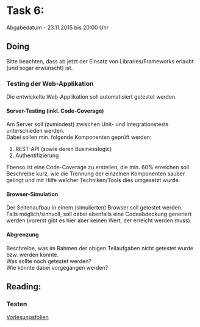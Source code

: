 # Task 6:

Abgabedatum - 23.11.2015 bis 20:00 Uhr

## Doing

Bitte beachten, dass ab jetzt der Einsatz von Libraries/Frameworks erlaubt (und sogar erwünscht) ist.

### Testing der Web-Applikation

Die entwickelte Web-Applikation soll automatisiert getestet werden.   

#### Server-Testing (inkl. Code-Coverage)
Am Server soll (zumindest) zwischen Unit- und Integrationstests unterschieden werden.   
Dabei sollen min. folgende Komponenten geprüft werden:   
1) REST-API (sowie deren Businesslogic)
2) Authentifizierung

Ebenso ist eine Code-Coverage zu erstellen, die min. 60% erreichen soll.   
Beschreibe kurz, wie die Trennung der einzelnen Komponenten sauber gelingt und mit Hilfe welcher Techniken/Tools dies umgesetzt wurde.

#### Browser-Simulation
Der Seitenaufbau in einem (simulierten) Browser soll getestet werden.   
Falls möglich/sinnvoll, soll dabei ebenfalls eine Codeabdeckung generiert werden (vorerst gibt es hier aber keinen Wert, der erreicht werden muss).

#### Abgrenzung
Beschreibe, was im Rahmen der obigen Teilaufgaben nicht getestet wurde bzw. werden konnte.   
Was sollte noch getestet werden?   
Wie könnte dabei vorgegangen werden?

## Reading:

### Testen
[Vorlesungsfolien](http://dbis-informatik.uibk.ac.at/298-0-VOPS-Programmieren-von-Web-Information-Systems.html)


